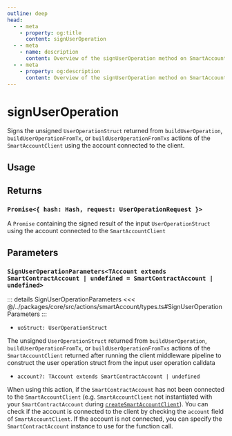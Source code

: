 ```yaml
---
outline: deep
head:
  - - meta
    - property: og:title
      content: signUserOperation
  - - meta
    - name: description
      content: Overview of the signUserOperation method on SmartAccountClient
  - - meta
    - property: og:description
      content: Overview of the signUserOperation method on SmartAccountClient
---
```


# signUserOperation

Signs the unsigned `UserOperationStruct` returned from `buildUserOperation`, `buildUserOperationFromTx`, or `buildUserOperationFromTxs` actions of the `SmartAccountClient` using the account connected to the client.

## Usage

<!--@include: ../../../../snippets/aa-core/buildSignSendRawUserOp.md-->

## Returns

### `Promise<{ hash: Hash, request: UserOperationRequest }>`

A `Promise` containing the signed result of the input `UserOperationStruct` using the account connected to the `SmartAccountClient`

## Parameters

### `SignUserOperationParameters<TAccount extends SmartContractAccount | undefined = SmartContractAccount | undefined>`

::: details SignUserOperationParameters
<<< @/../packages/core/src/actions/smartAccount/types.ts#SignUserOperationParameters
:::

- `uoStruct: UserOperationStruct`

The unsigned `UserOperationStruct` returned from `buildUserOperation`, `buildUserOperationFromTx`, or `buildUserOperationFromTxs` actions of the `SmartAccountClient` returned after running the client middleware pipeline to construct the user operation struct from the input user operation calldata

- `account?: TAccount extends SmartContractAccount | undefined`

When using this action, if the `SmartContractAccount` has not been connected to the `SmartAccountClient` (e.g. `SmartAccountClient` not instantiated with your `SmartContractAccount` during [`createSmartAccountClient`](/packages/aa-core/smart-account-client/)). You can check if the account is connected to the client by checking the `account` field of `SmartAccountClient`. If the account is not connected, you can specify the `SmartContractAccount` instance to use for the function call.
